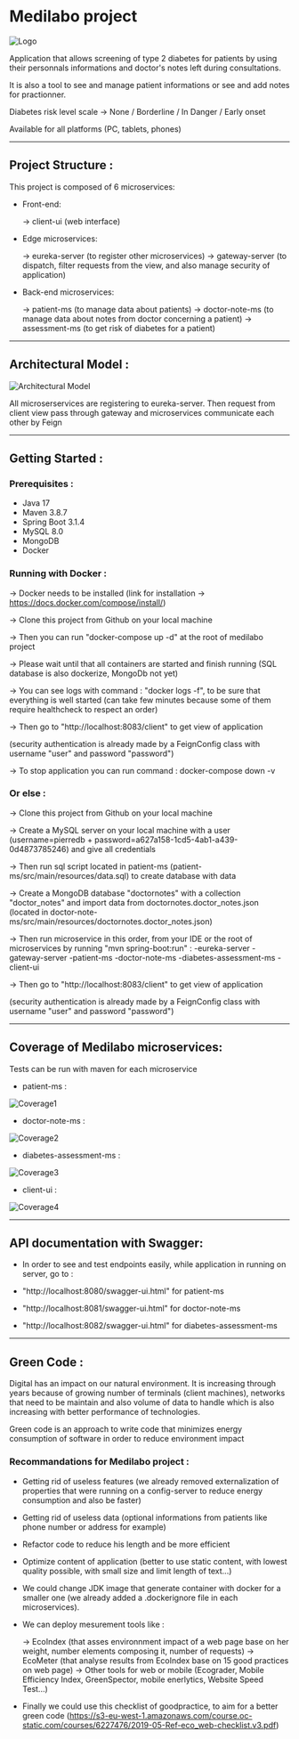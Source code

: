 # Medilabo project

![Logo](client-ui/src/main/resources/static/images/medilaboLogo.png)


Application that allows screening of type 2 diabetes for patients by using their personnals informations and doctor's notes left during consultations.

It is also a tool to see and manage patient informations or see and add notes for practionner.


Diabetes risk level scale -> None / Borderline / In Danger / Early onset



Available for all platforms (PC, tablets, phones)


-------------------------------------------------------------------------------------------------------------------------------------

## Project Structure :

This project is composed of 6 microservices: 

- Front-end:
    
     -> client-ui (web interface)

- Edge microservices:
    
     -> eureka-server (to register other microservices)
     -> gateway-server (to dispatch, filter requests from the view, and also manage security of application)

- Back-end microservices:
    
     -> patient-ms (to manage data about patients)
     -> doctor-note-ms (to manage data about notes from doctor concerning a patient)
     -> assessment-ms (to get risk of diabetes for a patient)
  

-------------------------------------------------------------------------------------------------------------------------------------

## Architectural Model :

![Architectural Model](client-ui/src/main/resources/static/images/schema.png)

All microserservices are registering to eureka-server.
Then request from client view pass through gateway and microservices communicate each other by Feign

-------------------------------------------------------------------------------------------------------------------------------------

## Getting Started :

### Prerequisites :
- Java 17 
- Maven 3.8.7 
- Spring Boot 3.1.4
- MySQL 8.0
- MongoDB
- Docker 


### Running with Docker :

-> Docker needs to be installed (link for installation -> https://docs.docker.com/compose/install/) 

-> Clone this project from Github on your local machine

-> Then you can run "docker-compose up -d" at the root of medilabo project

-> Please wait until that all containers are started and finish running (SQL database is also dockerize, MongoDb not yet)

-> You can see logs with command : "docker logs -f<name of microservice you want to see>", to be sure that everything is well started (can take few minutes because some of them require healthcheck to respect an order)

-> Then go to "http://localhost:8083/client" to get view of application

(security authentication is already made by a FeignConfig class with username "user" and password "password")

-> To stop application you can run command : docker-compose down -v


### Or else :

-> Clone this project from Github on your local machine

-> Create a MySQL server on your local machine with a user (username=pierredb + password=a627a158-1cd5-4ab1-a439-0d4873785246) and give all credentials

-> Then run sql script located in patient-ms (patient-ms/src/main/resources/data.sql) to create database with data

-> Create a MongoDB database "doctornotes" with a collection "doctor_notes" and import data from doctornotes.doctor_notes.json (located in doctor-note-ms/src/main/resources/doctornotes.doctor_notes.json)

-> Then run microservice in this order, from your IDE or the root of microservices by running "mvn spring-boot:run" :
-eureka-server
-gateway-server
-patient-ms
-doctor-note-ms
-diabetes-assessment-ms
-client-ui

-> Then go to "http://localhost:8083/client" to get view of application

(security authentication is already made by a FeignConfig class with username "user" and password "password")


-------------------------------------------------------------------------------------------------------------------------------------

## Coverage of Medilabo microservices:

Tests can be run with maven for each microservice

- patient-ms :

![Coverage1](patient-ms/src/main/resources/static/patientCoverage.png)

- doctor-note-ms :

![Coverage2](doctor-note-ms/src/main/resources/static/doctor-noteCoverage.png)

- diabetes-assessment-ms :

![Coverage3](diabetes-assessment-ms/src/main/resources/static/diabetes-assessmentCoverage.png)

- client-ui :

![Coverage4](client-ui/src/main/resources/static/images/client-uiCoverage.png)


-------------------------------------------------------------------------------------------------------------------------------------

## API documentation with Swagger:

- In order to see and test endpoints easily, while application in running on server, go to : 

- "http://localhost:8080/swagger-ui.html" for patient-ms
- "http://localhost:8081/swagger-ui.html" for doctor-note-ms
- "http://localhost:8082/swagger-ui.html" for diabetes-assessment-ms


-------------------------------------------------------------------------------------------------------------------------------------

## Green Code :

Digital has an impact on our natural environment. It is increasing through years because of growing number of terminals (client machines), networks that need to be maintain and also volume of data to handle which is also increasing with better performance of technologies.

Green code is an approach to write code that minimizes energy consumption of software in order to reduce environment impact

### Recommandations for Medilabo project :

- Getting rid of useless features (we already removed externalization of properties that were running on a config-server to reduce energy consumption and also be faster)

- Getting rid of useless data (optional informations from patients like phone number or address for example)

- Refactor code to reduce his length and be more efficient

- Optimize content of application (better to use static content, with lowest quality possible, with small size and limit length of text...)

- We could change JDK image that generate container with docker for a smaller one (we already added a .dockerignore file in each microservices).

- We can deploy mesurement tools like :

  -> EcoIndex (that asses environnment impact of a web page base on her weight, number elements composing it, number of requests)
  -> EcoMeter (that analyse results from EcoIndex base on 15 good practices on web page)
  -> Other tools for web or mobile (Ecograder, Mobile Efficiency Index, GreenSpector, mobile enerlytics, Website Speed Test...)

- Finally we could use this checklist of goodpractice, to aim for a better green code (https://s3-eu-west-1.amazonaws.com/course.oc-static.com/courses/6227476/2019-05-Ref-eco_web-checklist.v3.pdf)